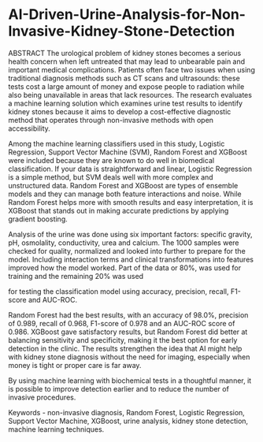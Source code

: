 # AI-Driven-Urine-Analysis-for-Non-Invasive-Kidney-Stone-Detection

ABSTRACT
The urological problem of kidney stones becomes a serious health concern when left untreated that may lead to unbearable pain and important medical complications. Patients often face two issues when using traditional diagnosis methods such as CT scans and ultrasounds: these tests cost a large amount of money and expose people to radiation while also being unavailable in areas that lack resources. The research evaluates a machine learning solution which examines urine test results to identify kidney stones because it aims to develop a cost-effective diagnostic method that operates through non-invasive methods with open accessibility.

Among the machine learning classifiers used in this study, Logistic Regression, Support Vector Machine (SVM), Random Forest and XGBoost were included because they are known to do well in biomedical classification. If your data is straightforward and linear, Logistic Regression is a simple method, but SVM deals well with more complex and unstructured data. Random Forest and XGBoost are types of ensemble models and they can manage both feature interactions and noise. While Random Forest helps more with smooth results and easy interpretation, it is XGBoost that stands out in making accurate predictions by applying gradient boosting.

Analysis of the urine was done using six important factors: specific gravity, pH, osmolality, conductivity, urea and calcium. The 1000 samples were checked for quality, normalized and looked into further to prepare for the model. Including interaction terms and clinical transformations into features improved how the model worked. Part of the data or 80%, was used for training and the remaining 20% was used

for testing the classification model using accuracy, precision, recall, F1-score and AUC-ROC.

Random Forest had the best results, with an accuracy of 98.0%, precision of 0.989, recall of 0.968, F1-score of 0.978 and an AUC-ROC score of 0.986. XGBoost gave satisfactory results, but Random Forest did better at balancing sensitivity and specificity, making it the best option for early detection in the clinic. The results strengthen the idea that AI might help with kidney stone diagnosis without the need for imaging, especially when money is tight or proper care is far away.

By using machine learning with biochemical tests in a thoughtful manner, it is possible to improve detection earlier and to reduce the number of invasive procedures.

Keywords - non-invasive diagnosis,  Random Forest, Logistic Regression, Support Vector Machine, XGBoost, urine analysis, kidney stone detection, machine learning techniques.
